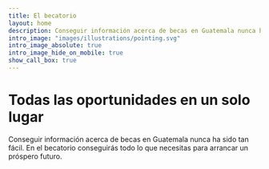 ```yaml
---
title: El becatorio
layout: home
description: Conseguir información acerca de becas en Guatemala nunca ha sido tan fácil. En el becatorio conseguirás todo lo que necesitas para arrancar un próspero futuro.
intro_image: "images/illustrations/pointing.svg"
intro_image_absolute: true
intro_image_hide_on_mobile: true
show_call_box: true
---
```


# Todas las oportunidades en un solo lugar

Conseguir información acerca de becas en Guatemala nunca ha sido tan fácil. En el becatorio conseguirás todo lo que necesitas para arrancar un próspero futuro.
